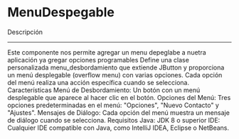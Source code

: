 # MenuDespegable
Descripción
_____________
Este componente nos permite agregar un menu depeglabe a nuetra aplicación ya gregar opciones programables 
Define una clase personalizada menu_desbordamiento que extiende JButton y proporciona un menú desplegable (overflow menu) con varias opciones. Cada opción del menú realiza una acción específica cuando se selecciona.
Características
Menú de Desbordamiento: Un botón con un menú desplegable que aparece al hacer clic en el botón.
Opciones del Menú: Tres opciones predeterminadas en el menú: "Opciones", "Nuevo Contacto" y "Ajustes".
Mensajes de Diálogo: Cada opción del menú muestra un mensaje de diálogo cuando se selecciona.
Requisitos
Java: JDK 8 o superior
IDE: Cualquier IDE compatible con Java, como IntelliJ IDEA, Eclipse o NetBeans.
